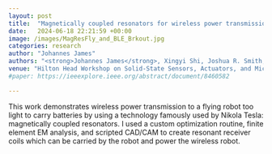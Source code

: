 ```yaml
---
layout: post
title:  "Magnetically coupled resonators for wireless power transmission to insect sized flapping wing robots"
date:   2024-06-18 22:21:59 +00:00
image: /images/MagResFly_and_BLE_Brkout.jpg
categories: research
author: "Johannes James"
authors: "<strong>Johannes James</strong>, Xingyi Shi, Joshua R. Smith, and Sawyer B. Fuller"
venue: "Hilton Head Workshop on Solid-State Sensors, Actuators, and Microsystems"
#paper: https://ieeexplore.ieee.org/abstract/document/8460582

---
```

This work demonstrates wireless power transmission to a flying robot too light to carry batteries by using a technology famously used by Nikola Tesla: magnetically coupled resonators. I used a custom optimization routine, finite element EM analysis, and scripted CAD/CAM to create resonant receiver coils which can be carried by the robot and power the wireless robot. 